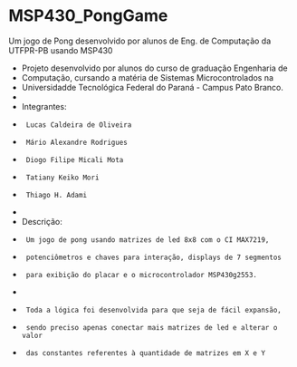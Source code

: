 # MSP430_PongGame
Um jogo de Pong desenvolvido por alunos de Eng. de Computação da UTFPR-PB usando MSP430


 * Projeto desenvolvido por alunos do curso de graduação Engenharia de 
 * Computação, cursando a matéria de Sistemas Microcontrolados na 
 * Universidadde Tecnológica Federal do Paraná - Campus Pato Branco.
 *
 * Integrantes:
 *		Lucas Caldeira de Oliveira
 *		Mário Alexandre Rodrigues
 *		Diogo Filipe Micali Mota
 *		Tatiany Keiko Mori
 *		Thiago H. Adami
 *	
 * Descrição:
 *		Um jogo de pong usando matrizes de led 8x8 com o CI MAX7219,
 *		potenciômetros e chaves para interação, displays de 7 segmentos
 *		para exibição do placar e o microcontrolador MSP430g2553.
 *
 *		Toda a lógica foi desenvolvida para que seja de fácil expansão,
 *		sendo preciso apenas conectar mais matrizes de led e alterar o valor
 *		das constantes referentes à quantidade de matrizes em X e Y
 

